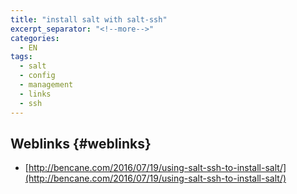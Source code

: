 ```yaml
---
title: "install salt with salt-ssh"
excerpt_separator: "<!--more-->"
categories:
  - EN
tags:
  - salt
  - config
  - management
  - links
  - ssh
---
```




## Weblinks {#weblinks}

* [http://bencane.com/2016/07/19/using-salt-ssh-to-install-salt/](http://bencane.com/2016/07/19/using-salt-ssh-to-install-salt/)

  




